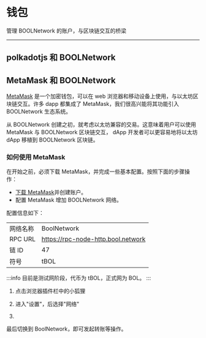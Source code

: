 # 钱包

管理 BOOLNetwork 的账户，与区块链交互的桥梁

---

## polkadotjs 和 BOOLNetwork



## MetaMask 和 BOOLNetwork

[MetaMask](https://metamask.io/) 是一个加密钱包，可以在 web 浏览器和移动设备上使用，与以太坊区块链交互。许多 dapp 都集成了 MetaMask，我们很高兴能将其功能引入 BOOLNetwork 生态系统。

从 BOOLNetwork 创建之初，就考虑以太坊兼容的交易。这意味着用户可以使用 MetaMask 与 BOOLNetwork 区块链交互， dApp 开发者可以更容易地将以太坊 dApp 移植到 BOOLNetwork 区块链。

### 如何使用 MetaMask

在开始之前，必须下载 MetaMask，并完成一些基本配置。按照下面的步骤操作：

- [下载 MetaMask](https://metamask.io/download/)并创建账户。
- 配置 MetaMask 增加 BOOLNetwork 网络。

配置信息如下：

|          |                                    |
| -------- | ---------------------------------- |
| 网络名称 | BoolNetwork                        |
| RPC URL  | https://rpc-node-http.bool.network |
| 链 ID    | 47                                 |
| 符号     | tBOL                               |

:::info
目前是测试网阶段，代币为 tBOL，正式网为 BOL。
:::

1. 点击浏览器插件栏中的小狐狸

2. 进入"设置"，后选择"网络"

3.

最后切换到 BoolNetwork，即可发起转账等操作。
